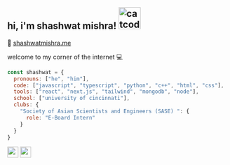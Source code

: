 <h2> hi, i'm shashwat mishra! <img alt="catcode" src="https://camo.githubusercontent.com/0df1c27a194a654fe3b03c9dfe318fb0c9a62e994ed1042e611408aa3f4fa3f6/68747470733a2f2f6d656469612e67697068792e636f6d2f6d656469612f6d47634e6a736657416a593541455a4e77362f67697068792e676966" width='50'> </h2>

 :love_letter: [shashwatmishra.me](http://shashwatmishra.me/)

welcome to my corner of the internet :computer:

```javascript
const shashwat = {
  pronouns: ["he", "him"],
  code: ["javascript", "typescript", "python", "c++", "html", "css"],
  tools: ["react", "next.js", "tailwind", "mongodb", "node"],
  school: ["university of cincinnati"],
  clubs: {
    "Society of Asian Scientists and Engineers (SASE) ": {
      role: "E-Board Intern"
    }
  }
}

```


<p><a href="https://twitter.com/sasquatchpog"><img src="https://img.shields.io/badge/twitter-%231DA1F2.svg?&style=for-the-badge&logo=twitter&logoColor=white" height=25></a> <a href="https://www.linkedin.com/in/shashwatmishras8/"><img src="https://img.shields.io/badge/linkedin-%230077B5.svg?&style=for-the-badge&logo=linkedin&logoColor=white" height=25></a></p>

<!--
**Shashwatpog/Shashwatpog** is a ✨ _special_ ✨ repository because its `README.md` (this file) appears on your GitHub profile.

Here are some ideas to get you started:

- 🔭 I’m currently working on ...
- 🌱 I’m currently learning ...
- 👯 I’m looking to collaborate on ...
- 🤔 I’m looking for help with ...
- 💬 Ask me about ...
- 📫 How to reach me: ...
- 😄 Pronouns: ...
- ⚡ Fun fact: ...
-->
